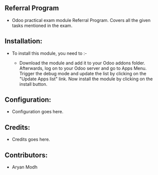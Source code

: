 Referral Program
------------------------------------


* Odoo practical exam module Referral Program.
Covers all the given tasks mentioned in the exam.


Installation:
------------

* To install this module, you need to :-

  * Download the module and add it to your Odoo addons folder. Afterwards, log on to
your Odoo server and go to Apps Menu. Trigger the debug mode and update the 
list by clicking on the "Update Apps list" link. Now install the module by
clicking on the install button.


Configuration:
-------------

* Configuration goes here.


Credits:
-------

* Credits goes here.


Contributors:
-------------

* Aryan Modh
